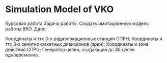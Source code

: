 # Simulation Model of VKO

Курсовая работа
Задача работы: Создать имитационную модель работы ВКО.
Дано:

Координаты и ттх 3-х радиолокационных станций СПРН;
Координаты и ттх 3-х зенитно-ракетных дивизионов (зрдн);
Координаты и зона действия СПРО;
Генератор целей, создающий до 30 целей одновременно.
